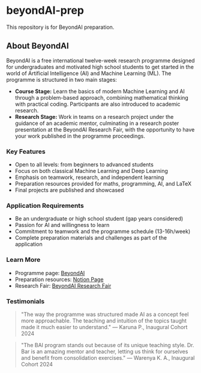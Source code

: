 # beyondAI-prep

This repository is for BeyondAI preparation.

## About BeyondAI

BeyondAI is a free international twelve-week research programme designed for undergraduates and motivated high school students to get started in the world of Artificial Intelligence (AI) and Machine Learning (ML). The programme is structured in two main stages:

- **Course Stage:** Learn the basics of modern Machine Learning and AI through a problem-based approach, combining mathematical thinking with practical coding. Participants are also introduced to academic research.
- **Research Stage:** Work in teams on a research project under the guidance of an academic mentor, culminating in a research poster presentation at the BeyondAI Research Fair, with the opportunity to have your work published in the programme proceedings.

### Key Features

- Open to all levels: from beginners to advanced students
- Focus on both classical Machine Learning and Deep Learning
- Emphasis on teamwork, research, and independent learning
- Preparation resources provided for maths, programming, AI, and LaTeX
- Final projects are published and showcased

### Application Requirements

- Be an undergraduate or high school student (gap years considered)
- Passion for AI and willingness to learn
- Commitment to teamwork and the programme schedule (13-16h/week)
- Complete preparation materials and challenges as part of the application

### Learn More

- Programme page: [BeyondAI](https://thinkingbeyond.education/beyondai/)
- Preparation resources: [Notion Page](https://thinkingbeyond.notion.site/BeyondAI-Introduction-to-AI-and-Research-Getting-ready-for-the-programme-edc0e088da424107a4a464be8b1de7c1?pvs=4)
- Research Fair: [BeyondAI Research Fair](https://thinkingbeyond.education/beai-research-fair/)

### Testimonials

> "The way the programme was structured made AI as a concept feel more approachable. The teaching and intuition of the topics taught made it much easier to understand." — Karuna P., Inaugural Cohort 2024

> "The BAI program stands out because of its unique teaching style. Dr. Bar is an amazing mentor and teacher, letting us think for ourselves and benefit from consolidation exercises." — Warenya K. A., Inaugural Cohort 2024
